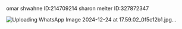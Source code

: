 omar shwahne ID:214709214
sharon melter ID:327872347

![Uploading WhatsApp Image 2024-12-24 at 17.59.02_0f5c12b1.jpg…]()
